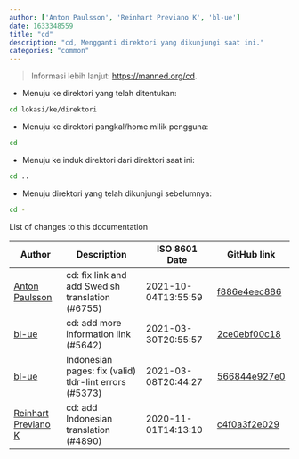 ```yaml
---
author: ['Anton Paulsson', 'Reinhart Previano K', 'bl-ue']
date: 1633348559
title: "cd"
description: "cd, Mengganti direktori yang dikunjungi saat ini."
categories: "common"
---
```

> Informasi lebih lanjut: <https://manned.org/cd>.

- Menuju ke direktori yang telah ditentukan:

```bash
cd lokasi/ke/direktori
```

- Menuju ke direktori pangkal/home milik pengguna:

```bash
cd
```

- Menuju ke induk direktori dari direktori saat ini:

```bash
cd ..
```

- Menuju direktori yang telah dikunjungi sebelumnya:

```bash
cd -
```
List of changes to this documentation


Author | Description | ISO 8601 Date | GitHub link
------|-----|-----|-----
[Anton Paulsson](mailto:Anton.Zichi@gmail.com) | cd: fix link and add Swedish translation (#6755) | 2021-10-04T13:55:59 | [f886e4eec886](https://github.com/tldr-pages/tldr/commit/f886e4eec886de4af7978b503ba85d4a40585814)
[bl-ue](mailto:54780737+bl-ue@users.noreply.github.com) | cd: add more information link (#5642) | 2021-03-30T20:55:57 | [2ce0ebf00c18](https://github.com/tldr-pages/tldr/commit/2ce0ebf00c18070cca3f70a710ea991f258970ef)
[bl-ue](mailto:54780737+bl-ue@users.noreply.github.com) | Indonesian pages: fix (valid) tldr-lint errors (#5373) | 2021-03-08T20:44:27 | [566844e927e0](https://github.com/tldr-pages/tldr/commit/566844e927e0fe59afd12dcbddf3671368219de9)
[Reinhart Previano K](mailto:reinhart_previano@yahoo.com) | cd: add Indonesian translation (#4890) | 2020-11-01T14:13:10 | [c4f0a3f2e029](https://github.com/tldr-pages/tldr/commit/c4f0a3f2e0295e730114b7cf41411f1238337261)

